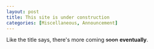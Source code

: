 ```yaml
---
layout: post
title: This site is under construction
categories: [Miscellaneous, Announcement]
---
```

Like the title says, there's more coming ~~soon~~ **eventually**.

